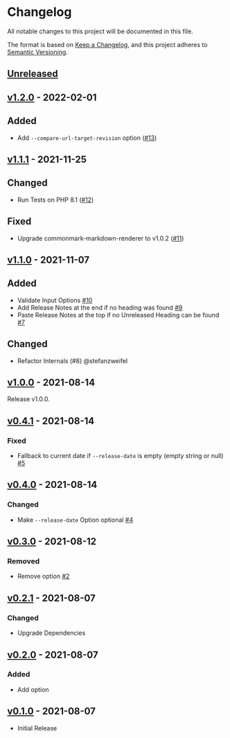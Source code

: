 # Changelog

All notable changes to this project will be documented in this file.

The format is based on [Keep a Changelog](https://keepachangelog.com/en/1.0.0/),
and this project adheres to [Semantic Versioning](https://semver.org/spec/v2.0.0.html).

## [Unreleased](https://github.com/stefanzweifel/php-changelog-updater/compare/v1.2.0...HEAD)

<!-- New Release notes will be placed here automatically -->
## [v1.2.0](https://github.com/stefanzweifel/php-changelog-updater/compare/v1.1.1...v1.2.0) - 2022-02-01

## Added

- Add `--compare-url-target-revision` option ([#13](https://github.com/stefanzweifel/php-changelog-updater/pull/13))

## [v1.1.1](https://github.com/stefanzweifel/php-changelog-updater/compare/v1.1.0...v1.1.1) - 2021-11-25

## Changed

- Run Tests on PHP 8.1 ([#12](https://github.com/stefanzweifel/php-changelog-updater/pull/12))

## Fixed

- Upgrade commonmark-markdown-renderer to v1.0.2 ([#11](https://github.com/stefanzweifel/php-changelog-updater/pull/11))

## [v1.1.0](https://github.com/stefanzweifel/php-changelog-updater/compare/v1.0.0...v1.1.0) - 2021-11-07

## Added

- Validate Input Options [#10](https://github.com/stefanzweifel/php-changelog-updater/pull/10)
- Add Release Notes at the end if no heading was found [#9](https://github.com/stefanzweifel/php-changelog-updater/pull/9)
- Paste Release Notes at the top if no Unreleased Heading can be found [#7](https://github.com/stefanzweifel/php-changelog-updater/pull/7)

## Changed

- Refactor Internals (#8) @stefanzweifel

## [v1.0.0](https://github.com/stefanzweifel/php-changelog-updater/compare/v0.4.1...v1.0.0) - 2021-08-14

Release v1.0.0.

## [v0.4.1](https://github.com/stefanzweifel/php-changelog-updater/compare/v0.4.0...v0.4.1) - 2021-08-14

### Fixed

- Fallback to current date if `--release-date` is empty (empty string or null) [#5](https://github.com/stefanzweifel/php-changelog-updater/pull/5)

## [v0.4.0](https://github.com/stefanzweifel/php-changelog-updater/compare/v0.3.0...v0.4.0) - 2021-08-14

### Changed

- Make `--release-date` Option optional [#4](https://github.com/stefanzweifel/php-changelog-updater/pull/4)

## [v0.3.0](https://github.com/stefanzweifel/php-changelog-updater/compare/v0.2.1...v0.3.0) - 2021-08-12

### Removed

- Remove  option [#2](https://github.com/stefanzweifel/php-changelog-updater/pull/2)

## [v0.2.1](https://github.com/stefanzweifel/php-changelog-updater/compare/v0.2.0...v0.2.1) - 2021-08-07

### Changed

- Upgrade Dependencies

## [v0.2.0](https://github.com/stefanzweifel/php-changelog-updater/compare/v0.1.0...v0.2.0) - 2021-08-07

### Added

- Add  option

## [v0.1.0](https://github.com/stefanzweifel/php-changelog-updater/releases/tag/v0.1.0) - 2021-08-07

- Initial Release
